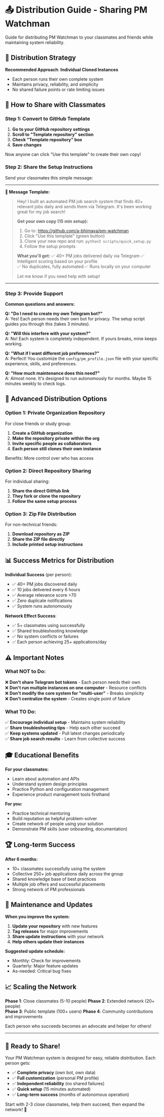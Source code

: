 # 📤 Distribution Guide - Sharing PM Watchman

Guide for distributing PM Watchman to your classmates and friends while maintaining system reliability.

## 🎯 Distribution Strategy

**Recommended Approach**: **Individual Cloned Instances**
- Each person runs their own complete system
- Maintains privacy, reliability, and simplicity
- No shared failure points or rate limiting issues

## 🚀 How to Share with Classmates

### Step 1: Convert to GitHub Template

1. **Go to your GitHub repository settings**
2. **Scroll to "Template repository" section**  
3. **Check "Template repository" box**
4. **Save changes**

Now anyone can click "Use this template" to create their own copy!

### Step 2: Share the Setup Instructions

Send your classmates this simple message:

---

**📱 Message Template:**

> Hey! I built an automated PM job search system that finds 40+ relevant jobs daily and sends them via Telegram. It's been working great for my job search!
> 
> **Get your own copy (15 min setup):**
> 1. Go to: https://github.com/a-bhimava/pm-watchman
> 2. Click "Use this template" (green button)
> 3. Clone your new repo and run: `python3 scripts/quick_setup.py`
> 4. Follow the setup prompts
> 
> **What you'll get:**
> ✅ 40+ PM jobs delivered daily via Telegram
> ✅ Intelligent scoring based on your profile  
> ✅ No duplicates, fully automated
> ✅ Runs locally on your computer
>
> Let me know if you need help with setup!

---

### Step 3: Provide Support

**Common questions and answers:**

**Q: "Do I need to create my own Telegram bot?"**  
A: Yes! Each person needs their own bot for privacy. The setup script guides you through this (takes 3 minutes).

**Q: "Will this interfere with your system?"**  
A: No! Each system is completely independent. If yours breaks, mine keeps working.

**Q: "What if I want different job preferences?"**  
A: Perfect! You customize the `config/pm_profile.json` file with your specific experience, skills, and preferences.

**Q: "How much maintenance does this need?"**  
A: Almost none. It's designed to run autonomously for months. Maybe 15 minutes weekly to check logs.

## 🔧 Advanced Distribution Options

### Option 1: Private Organization Repository

For close friends or study group:

1. **Create a GitHub organization**
2. **Make the repository private within the org**
3. **Invite specific people as collaborators**
4. **Each person still clones their own instance**

Benefits: More control over who has access

### Option 2: Direct Repository Sharing

For individual sharing:

1. **Share the direct GitHub link**
2. **They fork or clone the repository**
3. **Follow the same setup process**

### Option 3: Zip File Distribution

For non-technical friends:

1. **Download repository as ZIP**
2. **Share the ZIP file directly**
3. **Include printed setup instructions**

## 📊 Success Metrics for Distribution

**Individual Success** (per person):
- ✅ 40+ PM jobs discovered daily
- ✅ 10 jobs delivered every 6 hours
- ✅ Average relevance score >70
- ✅ Zero duplicate notifications
- ✅ System runs autonomously

**Network Effect Success**:
- ✅ 5+ classmates using successfully
- ✅ Shared troubleshooting knowledge
- ✅ No system conflicts or failures
- ✅ Each person achieving 25+ applications/day

## ⚠️ Important Notes

### What NOT to Do:

❌ **Don't share Telegram bot tokens** - Each person needs their own  
❌ **Don't run multiple instances on one computer** - Resource conflicts  
❌ **Don't modify the core system for "multi-user"** - Breaks simplicity  
❌ **Don't centralize the system** - Creates single point of failure  

### What TO Do:

✅ **Encourage individual setup** - Maintains system reliability  
✅ **Share troubleshooting tips** - Help each other succeed  
✅ **Keep systems updated** - Pull latest changes periodically  
✅ **Share job search results** - Learn from collective success  

## 🎓 Educational Benefits

**For your classmates:**
- Learn about automation and APIs
- Understand system design principles  
- Practice Python and configuration management
- Experience product management tools firsthand

**For you:**
- Practice technical mentoring
- Build reputation as helpful problem-solver
- Create network of people using your solution
- Demonstrate PM skills (user onboarding, documentation)

## 🏆 Long-term Success

**After 6 months:**
- 10+ classmates successfully using the system
- Collective 250+ job applications daily across the group
- Shared knowledge base of best practices
- Multiple job offers and successful placements
- Strong network of PM professionals

## 🔄 Maintenance and Updates

**When you improve the system:**

1. **Update your repository** with new features
2. **Tag releases** for major improvements
3. **Share update instructions** with your network
4. **Help others update their instances**

**Suggested update schedule:**
- Monthly: Check for improvements
- Quarterly: Major feature updates
- As-needed: Critical bug fixes

## 📈 Scaling the Network

**Phase 1**: Close classmates (5-10 people)
**Phase 2**: Extended network (20+ people)  
**Phase 3**: Public template (100+ users)
**Phase 4**: Community contributions and improvements

Each person who succeeds becomes an advocate and helper for others!

---

## 🎉 Ready to Share!

Your PM Watchman system is designed for easy, reliable distribution. Each person gets:

- ✅ **Complete privacy** (own bot, own data)
- ✅ **Full customization** (personal PM profile)  
- ✅ **Independent reliability** (no shared failures)
- ✅ **Quick setup** (15 minutes automated)
- ✅ **Long-term success** (months of autonomous operation)

Start with 2-3 close classmates, help them succeed, then expand the network! 🚀